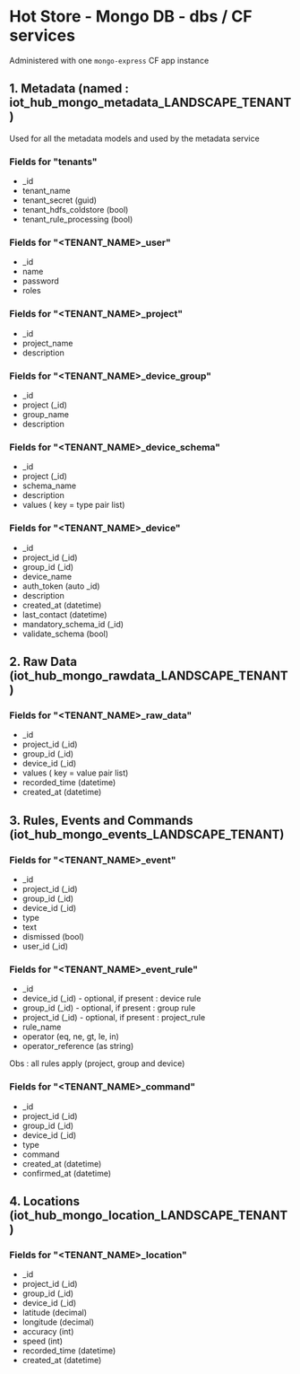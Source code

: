 
# Hot Store - Mongo DB - dbs / CF services

Administered with one `mongo-express` CF app instance

## 1.  Metadata (named : iot_hub_mongo_metadata_LANDSCAPE_TENANT)

Used for all the metadata models and used by the metadata service

### Fields for "tenants"

- _id
- tenant_name
- tenant_secret (guid)
- tenant_hdfs_coldstore (bool)
- tenant_rule_processing (bool)

### Fields for "<TENANT_NAME>_user"

- _id
- name
- password
- roles

### Fields for "<TENANT_NAME>_project"

- _id
- project_name
- description

### Fields for "<TENANT_NAME>_device_group"

- _id
- project (_id)
- group_name
- description

### Fields for "<TENANT_NAME>_device_schema"

- _id
- project (_id)
- schema_name
- description
- values ( key = type pair list)

### Fields for "<TENANT_NAME>_device"

- _id
- project_id (_id)
- group_id (_id)
- device_name
- auth_token (auto _id) 
- description
- created_at (datetime)
- last_contact (datetime)
- mandatory_schema_id (_id)
- validate_schema (bool)

## 2.  Raw Data (iot_hub_mongo_rawdata_LANDSCAPE_TENANT)

### Fields for "<TENANT_NAME>_raw_data"

- _id
- project_id (_id)
- group_id (_id)
- device_id (_id)
- values ( key = value pair list)
- recorded_time (datetime)
- created_at (datetime)

## 3.  Rules, Events and Commands (iot_hub_mongo_events_LANDSCAPE_TENANT)

### Fields for "<TENANT_NAME>_event"

- _id
- project_id (_id)
- group_id (_id)
- device_id (_id)
- type
- text
- dismissed (bool)
- user_id (_id)

### Fields for "<TENANT_NAME>_event_rule"

- _id
- device_id (_id) - optional, if present : device rule
- group_id (_id) - optional, if present : group rule
- project_id (_id) - optional, if present : project_rule
- rule_name
- operator (eq, ne, gt, le, in)
- operator_reference (as string)

Obs : all rules apply (project, group and device)

### Fields for "<TENANT_NAME>_command"

- _id
- project_id (_id)
- group_id (_id)
- device_id (_id)
- type
- command
- created_at (datetime)
- confirmed_at (datetime)

## 4.  Locations (iot_hub_mongo_location_LANDSCAPE_TENANT)

### Fields for "<TENANT_NAME>_location"

- _id
- project_id (_id)
- group_id (_id)
- device_id (_id)
- latitude (decimal)
- longitude (decimal)
- accuracy (int)
- speed (int)
- recorded_time (datetime)
- created_at (datetime)
